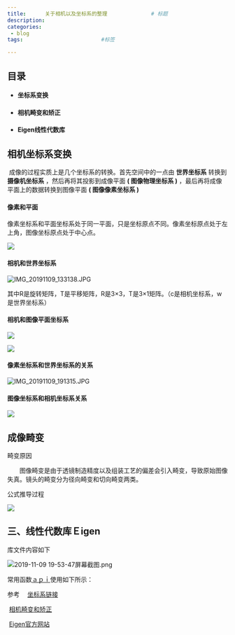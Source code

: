 ```yaml
---
title:      关于相机以及坐标系的整理              # 标题 
description: 
categories:
 - blog
tags:                         #标签

---
```




## 目录

+ #### 坐标系变换

+ #### 相机畸变和矫正

+ #### Eigen线性代数库

## 相机坐标系变换

​        成像的过程实质上是几个坐标系的转换。首先空间中的一点由 **世界坐标系** 转换到 **摄像机坐标系** ，然后再将其投影到成像平面 **( 图像物理坐标系 )** ，最后再将成像平面上的数据转换到图像平面 **( 图像像素坐标系 )** 

#### 像素和平面

像素坐标系和平面坐标系处于同一平面，只是坐标原点不同。像素坐标原点处于左上角，图像坐标原点处于中心点。

![](https://ftp.bmp.ovh/imgs/2019/11/a112783de3ab809a.jpg)



#### 相机和世界坐标系

![IMG_20191109_133138.JPG](https://i.loli.net/2019/11/09/xnpokcjJamLAlFQ.jpg)

其中R是旋转矩阵，T是平移矩阵，R是3×3，T是3×1矩阵。（c是相机坐标系，w是世界坐标系）

#### 相机和图像平面坐标系

![](https://ftp.bmp.ovh/imgs/2019/11/7cdcd603a8e72444.jpg)

![](https://ftp.bmp.ovh/imgs/2019/11/94ff9713cbfe616b.png)



#### 像素坐标系和世界坐标系的关系

![IMG_20191109_191315.JPG](https://i.loli.net/2019/11/09/39RtFQWXmKBhwg6.jpg)

#### 图像坐标系和相机坐标系关系

![](https://ftp.bmp.ovh/imgs/2019/11/d407dd4439d4e60f.jpg)



## 成像畸变

畸变原因

　　图像畸变是由于透镜制造精度以及组装工艺的偏差会引入畸变，导致原始图像失真。镜头的畸变分为径向畸变和切向畸变两类。

公式推导过程

![](https://ftp.bmp.ovh/imgs/2019/11/74e9fee726b6f39e.jpg)



## 三、线性代数库Ｅigen

库文件内容如下

![2019-11-09 19-53-47屏幕截图.png](https://i.loli.net/2019/11/09/bwqQd8XMBHGKOiV.png)

常用函数[ａｐｉ](https://www.cnblogs.com/python27/p/EigenQuickRef.html)使用如下所示：



参考　  [坐标系链接](http://blog.csdn.net/humanking7/article/details/45037239)

​             [相机畸变和矫正](https://www.cnblogs.com/gary-guo/p/6553155.html)

​             [Eigen官方网站](https://eigen.tuxfamily.org/dox/group__QuickRefPage.html)







